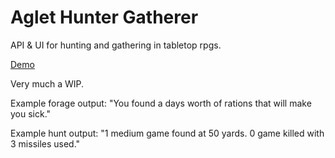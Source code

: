 # Aglet Hunter Gatherer

API & UI for hunting and gathering in tabletop rpgs.

[Demo](http://aglet.io/tools/hunter-gatherer/)

Very much a WIP.

Example forage output: "You found a days worth of rations that will make you sick."

Example hunt output: "1 medium game found at 50 yards. 0 game killed with 3 missiles used."
